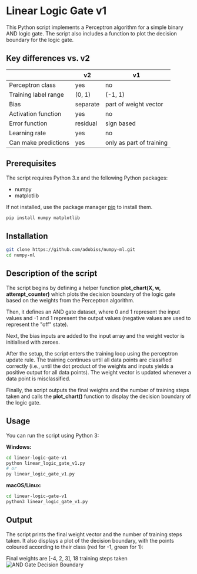 # Linear Logic Gate v1
This Python script implements a Perceptron algorithm for a simple binary AND logic gate. The script also includes a function to plot the decision boundary for the logic gate.

## Key differences vs. v2
|                     |  v2   |  v1  |
|---------------------|-------|------|
| Perceptron class    |  yes  |  no  |
| Training label range        | (0, 1)|(-1, 1)|
| Bias                |separate|part of weight vector|
| Activation function |  yes  |  no  |
| Error function      |residual|sign based|
| Learning rate       |  yes  |  no  |
| Can make predictions|  yes  |only as part of training|

## Prerequisites
The script requires Python 3.x and the following Python packages:

- numpy
- matplotlib

If not installed, use the package manager [pip](https://pip.pypa.io/en/stable/) to install them.

```bash
pip install numpy matplotlib
```

## Installation
```bash
git clone https://github.com/adobiss/numpy-ml.git
cd numpy-ml
```

## Description of the script
The script begins by defining a helper function **plot_chart(X, w, attempt_counter)** which plots the decision boundary of the logic gate based on the weights from the Perceptron algorithm.

Then, it defines an AND gate dataset, where 0 and 1 represent the input values and -1 and 1 represent the output values (negative values are used to represent the "off" state).

Next, the bias inputs are added to the input array and the weight vector is initialised with zeroes.

After the setup, the script enters the training loop using the perceptron update rule. The training continues until all data points are classified correctly (i.e., until the dot product of the weights and inputs yields a positive output for all data points). The weight vector is updated whenever a data point is misclassified.

Finally, the script outputs the final weights and the number of training steps taken and calls the **plot_chart()** function to display the decision boundary of the logic gate.

## Usage
You can run the script using Python 3:

**Windows:**
```bash
cd linear-logic-gate-v1
python linear_logic_gate_v1.py
# or
py linear_logic_gate_v1.py
```
**macOS/Linux:**
```bash
cd linear-logic-gate-v1
python3 linear_logic_gate_v1.py
```

## Output
The script prints the final weight vector and the number of training steps taken. It also displays a plot of the decision boundary, with the points coloured according to their class (red for -1, green for 1):

Final weights are [-4, 2, 3], 18 training steps taken  
![AND Gate Decision Boundary](https://github.com/adobiss/numpy-ml/assets/95383833/3190f736-333c-4ef0-b6ec-0b2b37895812)
